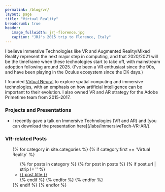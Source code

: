 ```yaml
---
permalink: /blog/vr/
layout: page
title: "Virtual Reality"
breadcrumb: true
header:
   image_fullwidth: jrj-florence.jpg
   caption: "JRJ's 2015 trip to Florence, Italy"
---
```


I believe Immersive Technologies like VR and Augmented Reality/Mixed Reality represent the next major step in computing, and that 2020/2021 will be the timeframe when these technologies start to take off, with mainstream adoption following around 2025. (I've been a VR enthusiast since the 90s, and have been playing in the Oculus ecosystem since the DK days.)

I founded [Virtual Neural](https://virtualneural.net) to explore spatial computing and immersive technologies, with an emphasis on how artificial intelligence can be important to their evolution. I also owned VR and AR strategy for the Adobe Primetime team from 2015-2017.

### Projects and Presentations
  * I recently gave a talk on Immersive Technologies (VR and AR) and [you can download the presentation here[(/labs/ImmersiveTech-VR-AR/).


### VR-related Posts
<ul>
{% for category in site.categories %}
  {% if category.first == 'Virtual Reality' %}
    <ul>
    {% for posts in category %}
      {% for post in posts %}
        {% if post.url | strip != '' %}
          <li><a href="{{ post.url }}"> {{ post.title }} </a></li>
        {% endif %}
      {% endfor %}
    {% endfor %}
    </ul>
  {% endif %}
{% endfor %}
</ul>